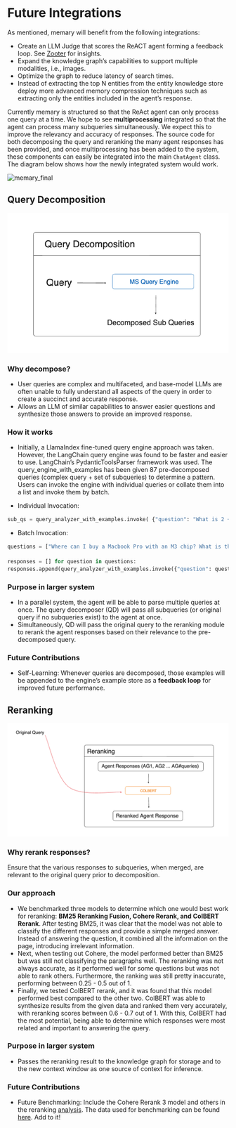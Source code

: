 # Future Integrations 

As mentioned, memary will benefit from the following integrations:

- Create an LLM Judge that scores the ReACT agent forming a feedback loop. See [Zooter](https://arxiv.org/abs/2311.08692) for insights.
- Expand the knowledge graph’s capabilities to support multiple modalities, i.e., images.
- Optimize the graph to reduce latency of search times.
- Instead of extracting the top N entities from the entity knowledge store deploy more advanced memory compression techniques such as extracting only the entities included in the agent’s response.

Currently memary is structured so that the ReAct agent can only process one query at a time. We hope to see **multiprocessing** integrated so that the agent can process many subqueries simultaneously. We expect this to improve the relevancy and accuracy of responses. The source code for both decomposing the query and reranking the many agent responses has been provided, and once multiprocessing has been added to the system, these components can easily be integrated into the main `ChatAgent` class. The diagram below shows how the newly integrated system would work.

![memary_final](https://github.com/kingjulio8238/memary/blob/main/diagrams/final.png?raw=true) 

## Query Decomposition 
![QD](https://github.com/kingjulio8238/memary/blob/main/diagrams/query_decomposition.png?raw=true) 

### Why decompose? 
- User queries are complex and multifaceted, and base-model LLMs are often unable to fully understand all aspects of the query in order to create a succinct and accurate response.
- Allows an LLM of similar capabilities to answer easier questions and synthesize those answers to provide an improved response.

### How it works 
- Initially, a LlamaIndex fine-tuned query engine approach was taken. However, the LangChain query engine was found to be faster and easier to use. LangChain’s PydanticToolsParser framework was used. The query_engine_with_examples has been given 87 pre-decomposed queries (complex query + set of subqueries) to determine a pattern. Users can invoke the engine with individual queries or collate them into a list and invoke them by batch.

- Individual Invocation: 
``` py title="Individual decomposition" 
sub_qs = query_analyzer_with_examples.invoke( {"question": "What is 2 + 2? Why is it not 3?"} )
```

- Batch Invocation:
``` py title="Batch decomposition" 
questions = ["Where can I buy a Macbook Pro with an M3 chip? What is the difference to the M2 chip? How much more expensive is  the M3?", "How can I buy tickets to the upcoming NBA game? What is the price of lower bowl seats versus nosebleeds? What is the view like at either seat?", "Between a Macbook and a Windows machine, which is better for systems engineering? Which chips are most ideal? What is the price difference between the two?",] 

responses = [] for question in questions: 
responses.append(query_analyzer_with_examples.invoke({"question": question}))
```

### Purpose in larger system 
- In a parallel system, the agent will be able to parse multiple queries at once. The query decomposer (QD) will pass all subqueries (or original query if no subqueries exist) to the agent at once.
- Simultaneously, QD will pass the original query to the reranking module to rerank the agent responses based on their relevance to the pre-decomposed query.

### Future Contributions 
- Self-Learning: Whenever queries are decomposed, those examples will be appended to the engine’s example store as a **feedback loop** for improved future performance.

## Reranking 
![reranking](https://github.com/kingjulio8238/memary/blob/main/diagrams/reranking_diagram.png?raw=true) 

### Why rerank responses? 
Ensure that the various responses to subqueries, when merged, are relevant to the original query prior to decomposition.

### Our approach 
- We benchmarked three models to determine which one would best work for reranking: **BM25 Reranking Fusion, Cohere Rerank, and ColBERT Rerank**. After testing BM25, it was clear that the model was not able to classify the different responses and provide a simple merged answer. Instead of answering the question, it combined all the information on the page, introducing irrelevant information.
- Next, when testing out Cohere, the model performed better than BM25 but was still not classifying the paragraphs well. The reranking was not always accurate, as it performed well for some questions but was not able to rank others. Furthermore, the ranking was still pretty inaccurate, performing between 0.25 - 0.5 out of 1.
- Finally, we tested ColBERT rerank, and it was found that this model performed best compared to the other two. ColBERT was able to synthesize results from the given data and ranked them very accurately, with reranking scores between 0.6 - 0.7 out of 1. With this, ColBERT had the most potential, being able to determine which responses were most related and important to answering the query.

### Purpose in larger system 
- Passes the reranking result to the knowledge graph for storage and to the new context window as one source of context for inference.

### Future Contributions 
- Future Benchmarking: Include the Cohere Rerank 3 model and others in the reranking [analysis](https://docs.google.com/document/d/1gHzvgktqnHcg7wbIuKHr6W5NMYk6UVlJkRQfSqzk9e4/edit). The data used for benchmarking can be found [here](https://docs.google.com/document/d/1knfJRsoEzjKziilmF_ZwSwMRBvYbF0yNlRdpDteDiW4/edit?usp=sharing). Add to it!

